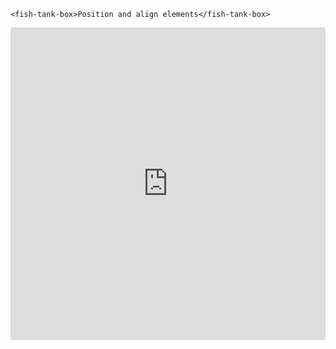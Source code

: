 ```vue
<fish-tank-box>Position and align elements</fish-tank-box>
```
<iframe src="https://codesandbox.io/embed/81ppn7jl9l?fontsize=14" title="@fishtank/Box" allow="geolocation; microphone; camera; midi; vr; accelerometer; gyroscope; payment; ambient-light-sensor; encrypted-media" style="width:100%; height:500px; border:0; border-radius: 4px; overflow:hidden;" sandbox="allow-modals allow-forms allow-popups allow-scripts allow-same-origin"></iframe>